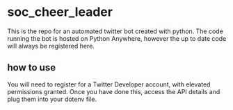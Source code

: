 # soc_cheer_leader
This is the repo for an automated twitter bot created with python. The code running the bot is hosted on Python Anywhere, 
however the up to date code will always be registered here.

## how to use

You will need to register for a Twitter Developer account, with elevated permissions granted. 
Once you have done this, access the API details and plug them into your dotenv file.
